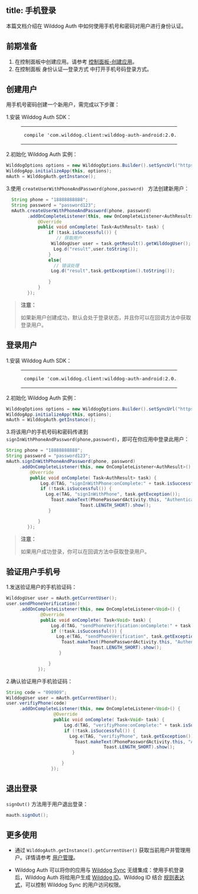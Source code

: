 
title:  手机登录
---

本篇文档介绍在 Wilddog Auth 中如何使用手机号和密码对用户进行身份认证。

## 前期准备

1. 在控制面板中创建应用。请参考 [控制面板-创建应用](/console/creat.html#创建一个野狗应用)。
2. 在控制面板 身份认证—登录方式 中打开手机号码登录方式。


## 创建用户

用手机号密码创建一个新用户，需完成以下步骤：

1.安装 Wilddog Auth SDK：

<figure class="highlight java"><table><tbody><tr><td class="code"><pre><div class="line">compile <span class="string">&apos;com.wilddog.client:wilddog-auth-android:<span class="auth_android_v">2.0.5</span>&apos;</span></div></pre></td></tr></tbody></table></figure>

2.初始化 Wilddog Auth 实例：

```java 
WilddogOptions options = new WilddogOptions.Builder().setSyncUrl("https://<wilddog appId>.wilddogio.com").build();
WilddogApp.initializeApp(this, options);
mAuth = WilddogAuth.getInstance();
```

3.使用 `createUserWithPhoneAndPassword(phone,password) ` 方法创建新用户：

```java
  String phone = "18888888888";
  String password = "password123";
  mAuth.createUserWithPhoneAndPassword(phone, password)
        .addOnCompleteListener(this, new OnCompleteListener<AuthResult>() {
            @Override
            public void onComplete( Task<AuthResult> task) {
                if (task.isSuccessful()) {
                   // 获取用户
                 WilddogUser user = task.getResult().getWilddogUser();
                  Log.d("result",user.toString());
                }
				else{
                  // 错误处理
                 Log.d("result",task.getException().toString());
                  
				} 
            }
        });
```

<blockquote class="warning">
  <p><strong>注意：</strong></p>
  如果新用户创建成功，默认会处于登录状态，并且你可以在回调方法中获取登录用户。
</blockquote>


## 登录用户

1.安装 Wilddog Auth SDK：

<figure class="highlight java"><table><tbody><tr><td class="code"><pre><div class="line">compile <span class="string">&apos;com.wilddog.client:wilddog-auth-android:<span class="auth_android_v">2.0.5</span>&apos;</span></div></pre></td></tr></tbody></table></figure>


2.初始化 Wilddog Auth 实例：

```java 
WilddogOptions options = new WilddogOptions.Builder().setSyncUrl("https://<wilddog appId>.wilddogio.com").build();
WilddogApp.initializeApp(this, options);
mAuth = WilddogAuth.getInstance();
```

3.将该用户的手机号码和密码传递到 `signInWithPhoneAndPassword(phone,password)`，即可在你应用中登录此用户：

```java
String phone = "18888888888";
String password = "password123";
mAuth.signInWithPhoneAndPassword(phone, password)
     .addOnCompleteListener(this, new OnCompleteListener<AuthResult>() {
         @Override
         public void onComplete( Task<AuthResult> task) {
             Log.d(TAG, "signInWithPhone:onComplete:" + task.isSuccessful());
             if (!task.isSuccessful()) {
               Log.e(TAG, "signInWithPhone", task.getException());
                 Toast.makeText(PhonePasswordActivity.this, "Authentication failed.",
                            Toast.LENGTH_SHORT).show();
                }

            }
        });
```


<blockquote class="warning">
  <p><strong>注意：</strong></p>
  如果用户成功登录，你可以在回调方法中获取登录用户。
</blockquote>

## 验证用户手机号
1.发送验证用户的手机验证码：

```java
WilddogUser user = mAuth.getCurrentUser();
user.sendPhoneVerification()
     .addOnCompleteListener(this, new OnCompleteListener<Void>() {
             @Override
             public void onComplete( Task<Void> task) {
                 Log.d(TAG, "sendPhoneVerification:onComplete:" + task.isSuccessful());
                 if (!task.isSuccessful()) {
                   Log.e(TAG, "sendPhoneVerification", task.getException());
                     Toast.makeText(PhonePasswordActivity.this, "Authentication failed.",
                                Toast.LENGTH_SHORT).show();
                    }

                }
            });


```

2.确认验证用户手机验证码：

```java
String code = "090909";
WilddogUser user = mAuth.getCurrentUser();
user.verifiyPhone(code)
     .addOnCompleteListener(this, new OnCompleteListener<Void>() {
                  @Override
                  public void onComplete( Task<Void> task) {
                      Log.d(TAG, "verifiyPhone:onComplete:" + task.isSuccessful());
                      if (!task.isSuccessful()) {
                        Log.e(TAG, "verifiyPhone", task.getException());
                          Toast.makeText(PhonePasswordActivity.this, "Authentication failed.",
                                     Toast.LENGTH_SHORT).show();
                         }

                     }
                 });
```

## 退出登录

 `signOut()` 方法用于用户退出登录：

```java
mauth.signOut();
```


## 更多使用

- 通过 `WilddogAuth.getInstance().getCurrentUser()` 获取当前用户并管理用户。详情请参考 [用户管理](/auth/Android/guide/manageuser.html)。


- Wilddog Auth 可以将你的应用与 [Wilddog Sync](/sync/Android/index.html) 无缝集成：使用手机登录后，Wilddog Auth 将给用户生成 [Wilddog ID](/auth/Android/guide/concept.html#Wilddog-ID)。Wilddog ID 结合 [规则表达式](/sync/Android/rules/introduce.html)，可以控制 Wilddog Sync 的用户访问权限。



